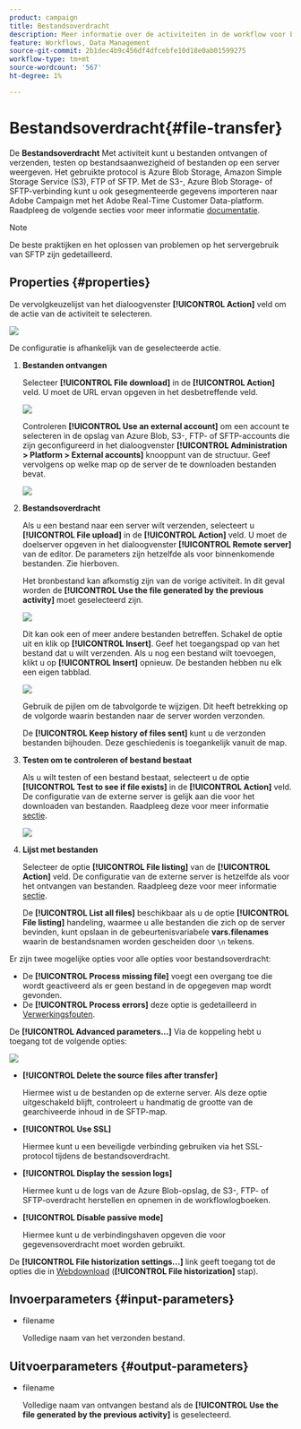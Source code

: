 ```yaml
---
product: campaign
title: Bestandsoverdracht
description: Meer informatie over de activiteiten in de workflow voor bestandsoverdracht
feature: Workflows, Data Management
source-git-commit: 2b1dec4b9c456df4dfcebfe10d18e0ab01599275
workflow-type: tm+mt
source-wordcount: '567'
ht-degree: 1%

---
```


# Bestandsoverdracht{#file-transfer}



De **Bestandsoverdracht** Met activiteit kunt u bestanden ontvangen of verzenden, testen op bestandsaanwezigheid of bestanden op een server weergeven. Het gebruikte protocol is Azure Blob Storage, Amazon Simple Storage Service (S3), FTP of SFTP.
Met de S3-, Azure Blob Storage- of SFTP-verbinding kunt u ook gesegmenteerde gegevens importeren naar Adobe Campaign met het Adobe Real-Time Customer Data-platform. Raadpleeg de volgende secties voor meer informatie [documentatie](https://experienceleague.adobe.com/docs/experience-platform/destinations/catalog/email-marketing/adobe-campaign.html).

>[!NOTE]
>
>De beste praktijken en het oplossen van problemen op het servergebruik van SFTP zijn gedetailleerd.

## Properties {#properties}

De vervolgkeuzelijst van het dialoogvenster **[!UICONTROL Action]** veld om de actie van de activiteit te selecteren.

![](assets/file_transfert_action.png)

De configuratie is afhankelijk van de geselecteerde actie.

1. **Bestanden ontvangen**

   Selecteer **[!UICONTROL File download]** in de **[!UICONTROL Action]** veld. U moet de URL ervan opgeven in het desbetreffende veld.

   ![](assets/file_transfert_edit.png)

   Controleren **[!UICONTROL Use an external account]** om een account te selecteren in de opslag van Azure Blob, S3-, FTP- of SFTP-accounts die zijn geconfigureerd in het dialoogvenster **[!UICONTROL Administration > Platform > External accounts]** knooppunt van de structuur. Geef vervolgens op welke map op de server de te downloaden bestanden bevat.

   ![](assets/file_transfert_edit_external.png)

1. **Bestandsoverdracht**

   Als u een bestand naar een server wilt verzenden, selecteert u **[!UICONTROL File upload]** in de **[!UICONTROL Action]** veld. U moet de doelserver opgeven in het dialoogvenster **[!UICONTROL Remote server]** van de editor. De parameters zijn hetzelfde als voor binnenkomende bestanden. Zie hierboven.

   Het bronbestand kan afkomstig zijn van de vorige activiteit. In dit geval worden de **[!UICONTROL Use the file generated by the previous activity]** moet geselecteerd zijn.

   ![](assets/file_transfert_edit_send.png)

   Dit kan ook een of meer andere bestanden betreffen. Schakel de optie uit en klik op **[!UICONTROL Insert]**. Geef het toegangspad op van het bestand dat u wilt verzenden. Als u nog een bestand wilt toevoegen, klikt u op **[!UICONTROL Insert]** opnieuw. De bestanden hebben nu elk een eigen tabblad.

   ![](assets/file_transfert_source.png)

   Gebruik de pijlen om de tabvolgorde te wijzigen. Dit heeft betrekking op de volgorde waarin bestanden naar de server worden verzonden.

   De **[!UICONTROL Keep history of files sent]** kunt u de verzonden bestanden bijhouden. Deze geschiedenis is toegankelijk vanuit de map.

1. **Testen om te controleren of bestand bestaat**

   Als u wilt testen of een bestand bestaat, selecteert u de optie **[!UICONTROL Test to see if file exists]** in de **[!UICONTROL Action]** veld. De configuratie van de externe server is gelijk aan die voor het downloaden van bestanden. Raadpleeg deze voor meer informatie [sectie](#properties).

   ![](assets/file_transfert_edit_test.png)

1. **Lijst met bestanden**

   Selecteer de optie **[!UICONTROL File listing]** van de **[!UICONTROL Action]** veld. De configuratie van de externe server is hetzelfde als voor het ontvangen van bestanden. Raadpleeg deze voor meer informatie [sectie](#properties).

   De **[!UICONTROL List all files]** beschikbaar als u de optie **[!UICONTROL File listing]** handeling, waarmee u alle bestanden die zich op de server bevinden, kunt opslaan in de gebeurtenisvariabele **vars.filenames** waarin de bestandsnamen worden gescheiden door `\n` tekens.

Er zijn twee mogelijke opties voor alle opties voor bestandsoverdracht:

* De **[!UICONTROL Process missing file]** voegt een overgang toe die wordt geactiveerd als er geen bestand in de opgegeven map wordt gevonden.
* De **[!UICONTROL Process errors]** deze optie is gedetailleerd in [Verwerkingsfouten](monitor-workflow-execution.md#processing-errors).

De **[!UICONTROL Advanced parameters...]** Via de koppeling hebt u toegang tot de volgende opties:

![](assets/file_transfert_advanced.png)

* **[!UICONTROL Delete the source files after transfer]**

   Hiermee wist u de bestanden op de externe server. Als deze optie uitgeschakeld blijft, controleert u handmatig de grootte van de gearchiveerde inhoud in de SFTP-map.

* **[!UICONTROL Use SSL]**

   Hiermee kunt u een beveiligde verbinding gebruiken via het SSL-protocol tijdens de bestandsoverdracht.

* **[!UICONTROL Display the session logs]**

   Hiermee kunt u de logs van de Azure Blob-opslag, de S3-, FTP- of SFTP-overdracht herstellen en opnemen in de workflowlogboeken.

* **[!UICONTROL Disable passive mode]**

   Hiermee kunt u de verbindingshaven opgeven die voor gegevensoverdracht moet worden gebruikt.

De **[!UICONTROL File historization settings...]** link geeft toegang tot de opties die in [Webdownload](web-download.md) (**[!UICONTROL File historization]** stap).

## Invoerparameters {#input-parameters}

* filename

   Volledige naam van het verzonden bestand.

## Uitvoerparameters {#output-parameters}

* filename

   Volledige naam van ontvangen bestand als de **[!UICONTROL Use the file generated by the previous activity]** is geselecteerd.
